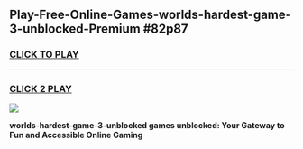 
## Play-Free-Online-Games-worlds-hardest-game-3-unblocked-Premium #82p87
<h3>
<a href="https://premium.freeplayer.one?title=worlds-hardest-game-3-unblocked&ref=8M">CLICK TO PLAY</a></h3>
<hr>

<h3>
<a href="https://premium.freeplayer.one?title=worlds-hardest-game-3-unblocked&ref=8M">CLICK 2 PLAY</a>
  
</h3>

<a href="https://premium.freeplayer.one?title=worlds-hardest-game-3-unblocked&ref=8M"><img src="https://clearcache.store/games.png"></a>


**worlds-hardest-game-3-unblocked games unblocked: Your Gateway to Fun and Accessible Online Gaming**
